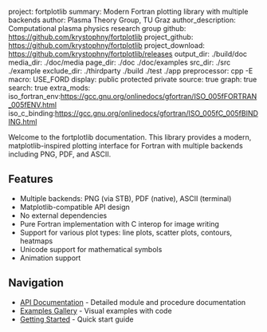 project: fortplotlib
summary: Modern Fortran plotting library with multiple backends
author: Plasma Theory Group, TU Graz
author_description: Computational plasma physics research group
github: https://github.com/krystophny/fortplotlib
project_github: https://github.com/krystophny/fortplotlib
project_download: https://github.com/krystophny/fortplotlib/releases
output_dir: ./build/doc
media_dir: ./doc/media
page_dir: ./doc ./doc/examples
src_dir: ./src
         ./example
exclude_dir: ./thirdparty
             ./build
             ./test
             ./app
preprocessor: cpp -E
macro: USE_FORD
display: public
         protected
         private
source: true
graph: true
search: true
extra_mods: iso_fortran_env:https://gcc.gnu.org/onlinedocs/gfortran/ISO_005fFORTRAN_005fENV.html
            iso_c_binding:https://gcc.gnu.org/onlinedocs/gfortran/ISO_005fC_005fBINDING.html

Welcome to the fortplotlib documentation. This library provides a modern, matplotlib-inspired plotting interface for Fortran with multiple backends including PNG, PDF, and ASCII.

## Features

- Multiple backends: PNG (via STB), PDF (native), ASCII (terminal)
- Matplotlib-compatible API design
- No external dependencies
- Pure Fortran implementation with C interop for image writing
- Support for various plot types: line plots, scatter plots, contours, heatmaps
- Unicode support for mathematical symbols
- Animation support

## Navigation

- [API Documentation](./page/index.html) - Detailed module and procedure documentation
- [Examples Gallery](./page/examples/index.html) - Visual examples with code
- [Getting Started](./page/fpm_example/index.html) - Quick start guide